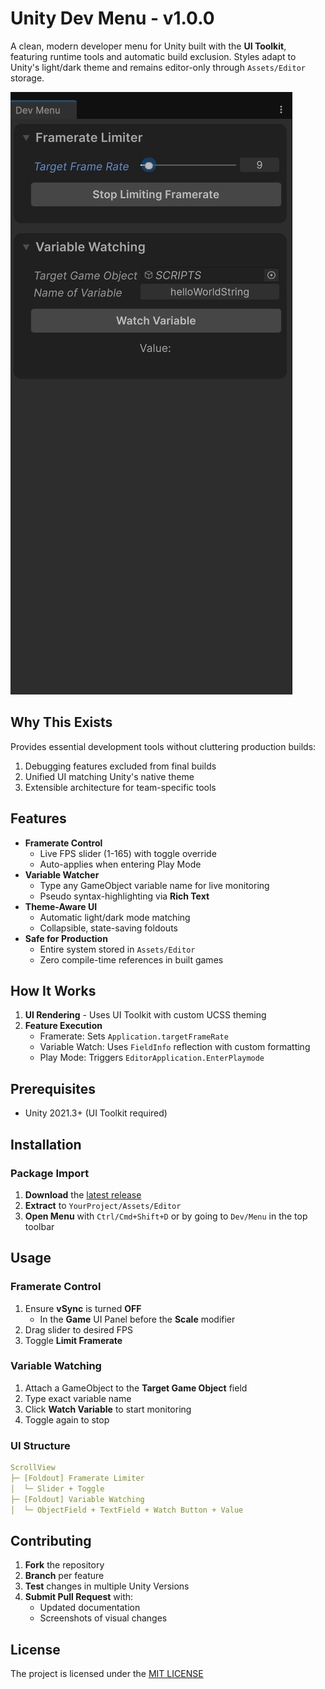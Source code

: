 # Unity Dev Menu - v1.0.0

A clean, modern developer menu for Unity built with the **UI Toolkit**, featuring runtime tools and automatic build exclusion. Styles adapt to Unity's light/dark theme and remains editor-only through `Assets/Editor` storage.

![Screenshot](https://github.com/TheKing349/Simple-Unity-Dev-Menu/blob/main/Dev%20Menu%20Screenshot.png)

## Why This Exists
Provides essential development tools without cluttering production builds:
1. Debugging features excluded from final builds
2. Unified UI matching Unity's native theme
3. Extensible architecture for team-specific tools

## Features
- **Framerate Control**  
  - Live FPS slider (1-165) with toggle override
  - Auto-applies when entering Play Mode
- **Variable Watcher** 
  - Type any GameObject variable name for live monitoring
  - Pseudo syntax-highlighting via **Rich Text**
- **Theme-Aware UI**
  - Automatic light/dark mode matching
  - Collapsible, state-saving foldouts
- **Safe for Production**  
  - Entire system stored in `Assets/Editor`  
  - Zero compile-time references in built games

## How It Works
1. **UI Rendering** - Uses UI Toolkit with custom UCSS theming
2. **Feature Execution** 
   - Framerate: Sets `Application.targetFrameRate`  
   - Variable Watch: Uses `FieldInfo` reflection with custom formatting
   - Play Mode: Triggers `EditorApplication.EnterPlaymode`

## Prerequisites
- Unity 2021.3+ (UI Toolkit required)
## Installation

### **Package Import**
1. **Download** the [latest release](../../releases)
2. **Extract** to `YourProject/Assets/Editor`
3. **Open Menu** with `Ctrl/Cmd+Shift+D` or by going to `Dev/Menu` in the top toolbar

## Usage
### Framerate Control
1. Ensure **vSync** is turned **OFF**
	- In the **Game** UI Panel before the **Scale** modifier
2. Drag slider to desired FPS
3. Toggle **Limit Framerate**

### Variable Watching
1. Attach a GameObject to the **Target Game Object** field
2. Type exact variable name
3. Click **Watch Variable** to start monitoring
4. Toggle again to stop

### UI Structure

```yaml
ScrollView
├─ [Foldout] Framerate Limiter
│  └─ Slider + Toggle
├─ [Foldout] Variable Watching
│  └─ ObjectField + TextField + Watch Button + Value
```

## Contributing
1. **Fork** the repository
2. **Branch** per feature
3. **Test** changes in multiple Unity Versions
4. **Submit Pull Request** with:
   - Updated documentation
   - Screenshots of visual changes

## License
The project is licensed under the [MIT LICENSE](https://github.com/TheKing349/Simple-Unity-Dev-Menu/blob/main/LICENSE)
